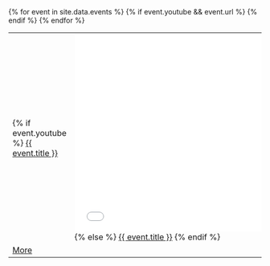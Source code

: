 <table>
    {% for event in site.data.events %}
        <td>
            {% if event.youtube %}
                <a href="{{ event.youtube }}">{{ event.title }}</a></td>
                <td><iframe width="700" height="394" src="{{ event.embed }}" frameborder="0" allow="accelerometer; clipboard-write; encrypted-media; gyroscope; picture-in-picture" allowfullscreen></iframe>
            {% else %}
                <a href="{{ event.url }}">{{ event.title }}</a>
            {% endif %}        
        </td>
    </tr>
    <tr>
        {% if event.youtube && event.url %}
            <td><a href="{{event.url}}">More</a></td>
        {% endif %}
    </tr>
    {% endfor %}
</table>
